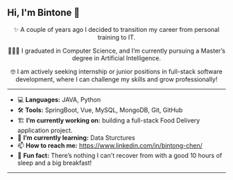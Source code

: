 ## Hi, I'm Bintone 👋

<div align="center">
  
✨ A couple of years ago I decided to transition my career from personal training to IT.

👩🏻‍🎓 I graduated in Computer Science, and I’m currently pursuing a Master’s degree in Artificial Intelligence.

🤓 I am actively seeking internship or junior positions in full-stack software development, where I can challenge my skills and grow professionally!

</div>

---

- 💻 **Languages:** JAVA, Python
- 🛠️ **Tools:** SpringBoot, Vue, MySQL, MongoDB, Git, GitHub 
- 🏗️ **I’m currently working on:** building a full-stack Food Delivery application project.
- 🌱 **I’m currently learning:** Data Sturctures
- 📫 **How to reach me:** https://www.linkedin.com/in/bintong-chen/
- 🍳 **Fun fact:** There’s nothing I can't recover from with a good 10 hours of sleep and a big breakfast!

---


<!--
**bintonechen/bintonechen** is a ✨ _special_ ✨ repository because its `README.md` (this file) appears on your GitHub profile.

Here are some ideas to get you started:

- 🔭 I’m currently working on ...
- 🌱 I’m currently learning ...
- 👯 I’m looking to collaborate on ...
- 🤔 I’m looking for help with ...
- 💬 Ask me about ...
- 📫 How to reach me: ...
- 😄 Pronouns: ...
- ⚡ Fun fact: ...
-->
